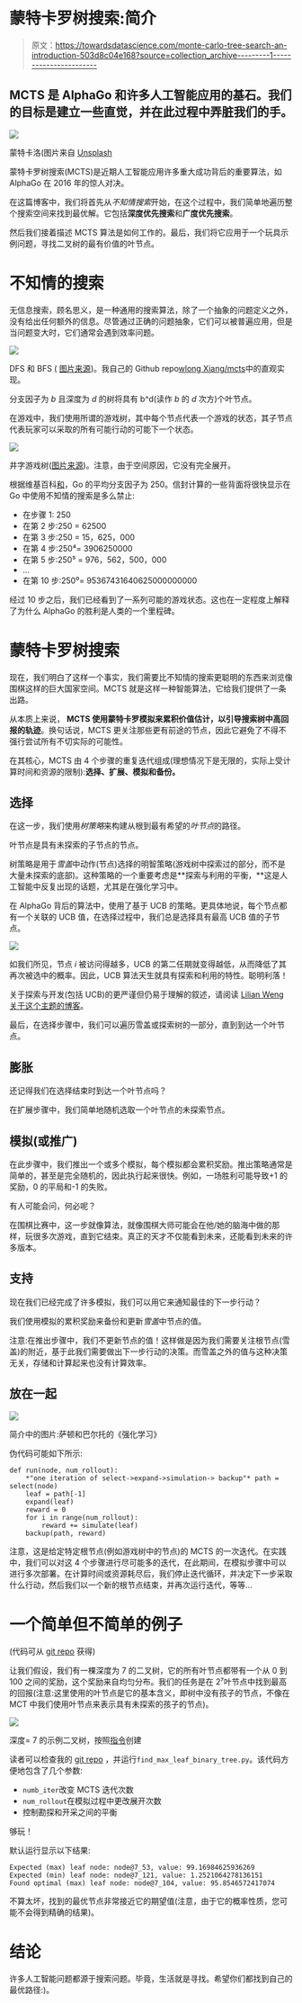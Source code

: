 # 蒙特卡罗树搜索:简介

> 原文：<https://towardsdatascience.com/monte-carlo-tree-search-an-introduction-503d8c04e168?source=collection_archive---------1----------------------->

## MCTS 是 AlphaGo 和许多人工智能应用的基石。我们的目标是建立一些直觉，并在此过程中弄脏我们的手。

![](img/5acecaf0a1d84a9d563213fe40c8d558.png)

蒙特卡洛(图片来自 [Unsplash](https://unsplash.com/photos/1CkSNmbT7J0)

蒙特卡罗树搜索(MCTS)是近期人工智能应用许多重大成功背后的重要算法，如 AlphaGo 在 2016 年的惊人对决。

在这篇博客中，我们将首先从*不知情搜索*开始，在这个过程中，我们简单地遍历整个搜索空间来找到最优解。它包括**深度优先搜索**和**广度优先搜索**。

然后我们接着描述 MCTS 算法是如何工作的。最后，我们将它应用于一个玩具示例问题，寻找二叉树的最有价值的叶节点。

# 不知情的搜索

无信息搜索，顾名思义，是一种通用的搜索算法，除了一个抽象的问题定义之外，没有给出任何额外的信息。尽管通过正确的问题抽象，它们可以被普遍应用，但是当问题变大时，它们通常会遇到效率问题。

![](img/70edc7e7f45e517f180b418fdd8f4839.png)

DFS 和 BFS ( [图片来源](https://dev.to/danimal92/difference-between-depth-first-search-and-breadth-first-search-6om))。我自己的 Github repo[wlong Xiang/mcts](https://github.com/wlongxiang/mcts/blob/main/uninformed_tree_search.py)中的直观实现。

分支因子为 *b* 且深度为 *d* 的树将具有 b^d(读作 *b* 的 *d* 次方)个叶节点。

在游戏中，我们使用所谓的游戏树，其中每个节点代表一个游戏的状态，其子节点代表玩家可以采取的所有可能行动的可能下一个状态。

![](img/15241bdb6d2e8fe63e834800f34edcf1.png)

井字游戏树([图片来源](https://www.ques10.com/p/12787/draw-game-tree-for-a-tic-tac-toe-problem-1/))。注意，由于空间原因，它没有完全展开。

根据维基百科[和](https://en.wikipedia.org/wiki/Branching_factor)，Go 的平均分支因子为 250。信封计算的一些背面将很快显示在 Go 中使用不知情的搜索是多么禁止:

*   在步骤 1: 250
*   在第 2 步:250 = 62500
*   在第 3 步:250 = 15，625，000
*   在第 4 步:250⁴= 3906250000
*   在第 5 步:250⁵ = 976，562，500，000
*   …
*   在第 10 步:250⁰= 95367431640625000000000

经过 10 步之后，我们已经看到了一系列可能的游戏状态。这也在一定程度上解释了为什么 AlphaGo 的胜利是人类的一个里程碑。

# 蒙特卡罗树搜索

现在，我们明白了这样一个事实，我们需要比不知情的搜索更聪明的东西来浏览像围棋这样的巨大国家空间。MCTS 就是这样一种智能算法，它给我们提供了一条出路。

从本质上来说， **MCTS 使用蒙特卡罗模拟来累积价值估计，以引导搜索树中高回报的轨迹**。换句话说，MCTS 更关注那些更有前途的节点，因此它避免了不得不强行尝试所有不切实际的可能性。

在其核心，MCTS 由 4 个步骤的重复迭代组成(理想情况下是无限的，实际上受计算时间和资源的限制):**选择、扩展、模拟和备份。**

## 选择

在这一步，我们使用*树策略*来构建从根到最有希望的*叶节点*的路径。

叶节点是具有未探索的子节点的节点。

树策略是用于*雪盖*中动作(节点)选择的明智策略(游戏树中探索过的部分，而不是大量未探索的底部)。这种策略的一个重要考虑是**探索与利用的平衡，**这是人工智能中反复出现的话题，尤其是在强化学习中。

在 AlphaGo 背后的算法中，使用了基于 UCB 的策略。更具体地说，每个节点都有一个关联的 UCB 值，在选择过程中，我们总是选择具有最高 UCB 值的子节点。

![](img/d31e16817bd05f6d33ca96b5df13939e.png)

如我们所见，节点 *i* 被访问得越多，UCB 的第二任期就变得越低，从而降低了其再次被选中的概率。因此，UCB 算法天生就具有探索和利用的特性。聪明利落！

关于探索与开发(包括 UCB)的更严谨但仍易于理解的叙述，请阅读 [Lilian Weng 关于这个主题的博客](https://lilianweng.github.io/lil-log/2018/01/23/the-multi-armed-bandit-problem-and-its-solutions.html)。

最后，在选择步骤中，我们可以遍历雪盖或探索树的一部分，直到到达一个叶节点。

## 膨胀

还记得我们在选择结束时到达一个叶节点吗？

在扩展步骤中，我们简单地随机选取一个叶节点的未探索节点。

## 模拟(或推广)

在此步骤中，我们推出一个或多个模拟，每个模拟都会累积奖励。推出策略通常是简单的，甚至是完全随机的，因此执行起来很快。例如，一场胜利可能导致+1 的奖励，0 的平局和-1 的失败。

有人可能会问，何必呢？

在围棋比赛中，这一步就像算法，就像围棋大师可能会在他/她的脑海中做的那样，玩很多次游戏，直到它结束。真正的天才不仅能看到未来，还能看到未来的许多版本。

## 支持

现在我们已经完成了许多模拟，我们可以用它来通知最佳的下一步行动？

我们使用模拟的累积奖励来备份和更新*雪盖*中节点的值。

注意:在推出步骤中，我们不更新节点的值！这样做是因为我们需要关注根节点(雪盖)的附近，基于此我们需要做出下一步行动的决策。而雪盖之外的值与这种决策无关，存储和计算起来也没有计算效率。

## 放在一起

![](img/bd7b02462c37802404d83bb848e9e29d.png)

简介中的图片:萨顿和巴尔托的《强化学习》

伪代码可能如下所示:

```
def run(node, num_rollout):
    *"one iteration of select->expand->simulation-> backup"* path = select(node)
    leaf = path[-1]
    expand(leaf)
    reward = 0
    for i in range(num_rollout):
        reward += simulate(leaf)
    backup(path, reward)
```

注意，这是给定特定根节点(例如游戏树中的节点)的 MCTS 的一次迭代。在实践中，我们可以对这 4 个步骤进行尽可能多的迭代，在此期间，在模拟步骤中可以进行多次部署。在计算时间或资源耗尽后，我们停止迭代循环，并决定下一步采取什么行动，然后我们以一个新的根节点结束，并再次运行迭代，等等…

# 一个简单但不简单的例子

(代码可从 [git repo](https://github.com/wlongxiang/mcts) 获得)

让我们假设，我们有一棵深度为 7 的二叉树，它的所有叶节点都带有一个从 0 到 100 之间的奖励，这个奖励来自均匀分布。我们的任务是在 2⁷叶节点中找到最高的回报(注意:这里使用的叶节点是它的基本含义，即树中没有孩子的节点，不像在 MCT 中我们使用叶节点来表示具有未探索的孩子的节点)。

![](img/b18208d71c5a2874ac0d184f416e5945.png)

深度= 7 的示例二叉树，按照[指令](https://tex.stackexchange.com/questions/203399/drawing-binary-trees-with-latex-labels)创建

读者可以检查我的 [git repo](https://github.com/wlongxiang/mcts) ，并运行`find_max_leaf_binary_tree.py`。该代码方便地包含了几个参数:

*   `numb_iter`改变 MCTS 迭代次数
*   `num_rollout`在模拟过程中更改展开次数
*   控制勘探和开采之间的平衡

够玩！

默认运行显示以下结果:

```
Expected (max) leaf node: node@7_53, value: 99.16984625936269
Expected (min) leaf node: node@7_121, value: 1.2521064278136151
Found optimal (max) leaf node: node@7_104, value: 95.8546572417074
```

不算太坏，找到的最优节点非常接近它的期望值(注意，由于它的概率性质，您可能不会得到精确的结果)。

# 结论

许多人工智能问题都源于搜索问题。毕竟，生活就是寻找。希望你们都找到自己的最优路径:)。